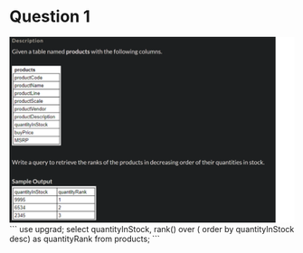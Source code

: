 # Question 1
<img src="image1.png">
```
use upgrad;
select quantityInStock, rank() over ( order by quantityInStock desc) as quantityRank from products;
```


